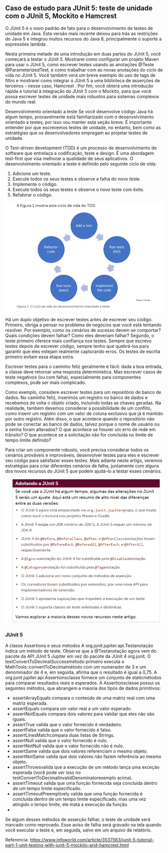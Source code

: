 ## Caso de estudo para JUnit 5: teste de unidade com o JUnit 5, Mockito e Hamcrest

O JUnit 5 é o novo padrão de fato para o desenvolvimento de testes de unidade em Java. Esta versão mais recente deixou para trás as restrições do Java 5 e integrou muitos recursos do Java 8, principalmente o suporte a expressões lambda .

Nesta primeira metade de uma introdução em duas partes do JUnit 5, você começará a testar o JUnit 5. Mostrarei como configurar um projeto Maven para usar o JUnit 5, como escrever testes usando as anotações @Teste @ParameterizedTest, e como trabalhar com as novas anotações do ciclo de vida no JUnit 5. Você também verá um breve exemplo do uso de tags de filtro e mostrarei como integrar o JUnit 5 a uma biblioteca de asserções de terceiros - nesse caso, Hamcrest . Por fim, você obterá uma introdução rápida e tutorial à integração do JUnit 5 com o Mockito, para que você possa escrever testes de unidade mais robustos para sistemas complexos do mundo real.

Desenvolvimento orientado a teste
Se você desenvolve código Java há algum tempo, provavelmente está familiarizado com o desenvolvimento orientado a testes, por isso vou manter esta seção breve. É importante entender por que escrevemos testes de unidade, no entanto, bem como as estratégias que os desenvolvedores empregam ao projetar testes de unidade.

O Test-driven development (TDD) é um processo de desenvolvimento de software que entrelaça a codificação, teste e design. É uma abordagem test-first que visa melhorar a qualidade de seus aplicativos. O desenvolvimento orientado a teste é definido pelo seguinte ciclo de vida:

1. Adicione um teste.
2. Execute todos os seus testes e observe a falha do novo teste.
3. Implemente o código.
4. Execute todos os seus testes e observe o novo teste com êxito.
5. Refatorar o código.

![figura1](https://github.com/joao-vitor-costa/junit5-unit-test/blob/master/img/figura1.png)

Há um duplo objetivo de escrever testes antes de escrever seu código. Primeiro, obriga a pensar no problema de negócios que você está tentando resolver. Por exemplo, como os cenários de sucesso devem se comportar? Quais condições devem falhar? Como eles deveriam falhar? Segundo, o teste primeiro oferece mais confiança nos testes. Sempre que escrevo testes depois de escrever código, sempre tenho que quebrá-los para garantir que eles estejam realmente capturando erros. Os testes de escrita primeiro evitam essa etapa extra.

Escrever testes para o caminho feliz geralmente é fácil: dada a boa entrada, a classe deve retornar uma resposta determinística. Mas escrever casos de teste negativos (ou com falha), especialmente para componentes complexos, pode ser mais complicado.

Como exemplo, considere escrever testes para um repositório de banco de dados. No caminho feliz, inserimos um registro no banco de dados e recebemos de volta o objeto criado, incluindo todas as chaves geradas. Na realidade, também devemos considerar a possibilidade de um conflito, como inserir um registro com um valor de coluna exclusivo que já é mantido por outro registro. Além disso, o que acontece quando o repositório não pode se conectar ao banco de dados, talvez porque o nome de usuário ou a senha foram alterados? O que acontece se houver um erro de rede em trânsito? O que acontece se a solicitação não for concluída no limite de tempo limite definido?

Para criar um componente robusto, você precisa considerar todos os cenários prováveis e improváveis, desenvolver testes para eles e escrever seu código para satisfazer esses testes. Mais adiante neste artigo, veremos estratégias para criar diferentes cenários de falha, juntamente com alguns dos novos recursos do JUnit 5 que podem ajudá-lo a testar esses cenários.

![figura2](https://github.com/joao-vitor-costa/junit5-unit-test/blob/master/img/figura2.png)

### JUnit 5
A classe Assertions e seus métodos
A  org.junit.jupiter.api.Testanotação indica um método de teste. Observe que a @Testanotação agora vem do pacote da API JUnit 5 Jupiter em vez do pacote da JUnit 4 org.junit. O testConvertToDecimalSuccessmétodo primeiro executa o MathTools::convertToDecimalmétodo com um numerador de 3 e um denominador de 4 e, em seguida, afirma que o resultado é igual a 0,75. A org.junit.jupiter.api.Assertionsclasse fornece um conjunto de staticmétodos para comparar resultados reais e esperados. A Assertionsclasse possui os seguintes métodos, que abrangem a maioria dos tipos de dados primitivos:

- assertArrayEquals compara o conteúdo de uma matriz real com uma matriz esperada.
- assertEquals compara um valor real a um valor esperado.
- assertNotEquals compara dois valores para validar que eles não são iguais.
- assertTrue valida que o valor fornecido é verdadeiro.
- assertFalse valida que o valor fornecido é falso.
- assertLinesMatchcompara duas listas de Strings.
- assertNull valida que o valor fornecido é nulo.
- assertNotNull valida que o valor fornecido não é nulo.
- assertSame valida que dois valores referenciam o mesmo objeto.
- assertNotSame valida que dois valores não fazem referência ao mesmo objeto.
- assertThrowsvalida que a execução de um método lança uma exceção esperada (você pode ver isso no testConvertToDecimalInvalidDenominatorexemplo acima).
- assertTimeout valida que uma função fornecida seja concluída dentro de um tempo limite especificado.
- assertTimeoutPreemptively valida que uma função fornecida é concluída dentro de um tempo limite especificado, mas uma vez atingido o tempo limite, ele mata a execução da função.
-
Se algum desses métodos de asserção falhar, o teste de unidade será marcado como reprovado. Esse aviso de falha será gravado na tela quando você executar o teste e, em seguida, salvo em um arquivo de relatório.


Referencia: https://www.infoworld.com/article/3537563/junit-5-tutorial-part-1-unit-testing-with-junit-5-mockito-and-hamcrest.html
